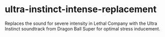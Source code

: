 # ultra-instinct-intense-replacement
Replaces the sound for severe intensity in Lethal Company with the Ultra Instinct soundtrack from Dragon Ball Super for optimal stress inducement.
